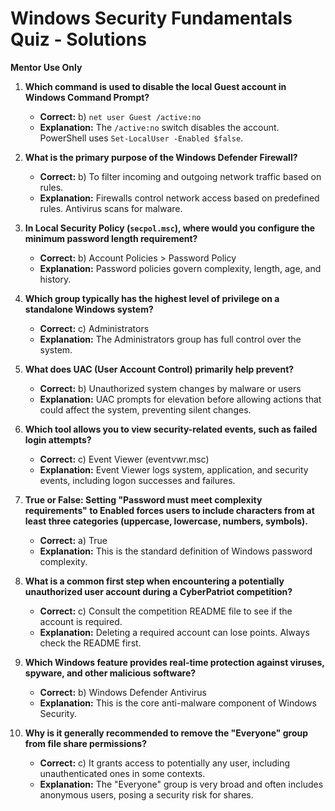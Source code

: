# Windows Security Fundamentals Quiz - Solutions

**Mentor Use Only**

1.  **Which command is used to disable the local Guest account in Windows Command Prompt?**
    *   **Correct:** b) `net user Guest /active:no`
    *   **Explanation:** The `/active:no` switch disables the account. PowerShell uses `Set-LocalUser -Enabled $false`.

2.  **What is the primary purpose of the Windows Defender Firewall?**
    *   **Correct:** b) To filter incoming and outgoing network traffic based on rules.
    *   **Explanation:** Firewalls control network access based on predefined rules. Antivirus scans for malware.

3.  **In Local Security Policy (`secpol.msc`), where would you configure the minimum password length requirement?**
    *   **Correct:** b) Account Policies > Password Policy
    *   **Explanation:** Password policies govern complexity, length, age, and history.

4.  **Which group typically has the highest level of privilege on a standalone Windows system?**
    *   **Correct:** c) Administrators
    *   **Explanation:** The Administrators group has full control over the system.

5.  **What does UAC (User Account Control) primarily help prevent?**
    *   **Correct:** b) Unauthorized system changes by malware or users
    *   **Explanation:** UAC prompts for elevation before allowing actions that could affect the system, preventing silent changes.

6.  **Which tool allows you to view security-related events, such as failed login attempts?**
    *   **Correct:** c) Event Viewer (eventvwr.msc)
    *   **Explanation:** Event Viewer logs system, application, and security events, including logon successes and failures.

7.  **True or False: Setting "Password must meet complexity requirements" to Enabled forces users to include characters from at least three categories (uppercase, lowercase, numbers, symbols).**
    *   **Correct:** a) True
    *   **Explanation:** This is the standard definition of Windows password complexity.

8.  **What is a common first step when encountering a potentially unauthorized user account during a CyberPatriot competition?**
    *   **Correct:** c) Consult the competition README file to see if the account is required.
    *   **Explanation:** Deleting a required account can lose points. Always check the README first.

9.  **Which Windows feature provides real-time protection against viruses, spyware, and other malicious software?**
    *   **Correct:** b) Windows Defender Antivirus
    *   **Explanation:** This is the core anti-malware component of Windows Security.

10. **Why is it generally recommended to remove the "Everyone" group from file share permissions?**
    *   **Correct:** c) It grants access to potentially any user, including unauthenticated ones in some contexts.
    *   **Explanation:** The "Everyone" group is very broad and often includes anonymous users, posing a security risk for shares.
